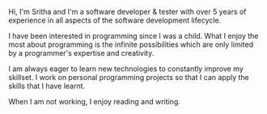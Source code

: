 Hi, I'm Sritha and I'm a software developer & tester with over 5 years of experience in all aspects of the software development lifecycle. 

I have been interested in programming since I was a child. What I enjoy the most about programming is the infinite possibilities which are only limited by a programmer's expertise and creativity.

I am always eager to learn new technologies to constantly improve my skillset. I work on personal programming projects so that I can apply the skills that I have learnt.

When I am not working, I enjoy reading and writing. 
